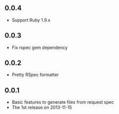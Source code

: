 ## 0.0.4
* Support Ruby 1.9.x

## 0.0.3
* Fix rspec gem dependency

## 0.0.2
* Pretty RSpec formatter

## 0.0.1
* Basic features to generate files from request spec
* The 1st release on 2013-11-15
